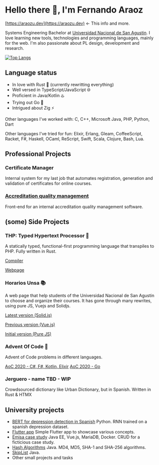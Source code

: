 # Hello there 👋, I'm Fernando Araoz

[https://araozu.dev](https://araozu.dev) <- This info and more.

Systems Engineering Bachelor at [Universidad Nacional de San Agustin](https://www.unsa.edu.pe/en/).
I love learning new tools, technologies and programming languages, mainly for the web. I'm also passionate about PL design, development and research.

[![Top Langs](https://github-readme-stats.vercel.app/api/top-langs/?username=Araozu&exclude_repo=FinalIDSE&hide=javascript,c%23)](https://github.com/anuraghazra/github-readme-stats)

## Language status

- In love with Rust 🦀 (currently rewritting everything)
- Well versed in TypeScript/JavaScript 🌐
- Proficient in Java/Kotlin ♨️
- Trying out Go 📨
- Intrigued about Zig ⚡

Other languages I've worked with: C, C++, Microsoft Java, PHP, Python, Dart

Other languages I've tried for fun: Elixir, Erlang, Gleam, CoffeeScript, Racket,
F#, Haskell, OCaml, ReScript, Swift, Scala, Clojure, Bash, Lua.


## Professional Projects

### Certificate Manager

Internal system for my last job that automates registration, generation and validation of
certificates for online courses.

### [Accreditation quality management](https://github.com/Araozu/fac-psicologia-mirror)

Front-end for an internal accreditation quality management software.


## (some) Side Projects

### THP: Typed Hypertext Processor 🧠

A statically typed, functional-first programming language that transpiles to PHP.
Fully written in Rust.

[Compiler](https://github.com/Araozu/thp-lang)

[Webpage](https://thp.araozu.dev)


### Horarios Unsa 📚

A web page that help students of the Universidad Nacional de San Agustin to choose and organize
their courses. It has gone through many rewrites, using pure JS, Vuejs and Solidjs.

[Latest version (Solid.js)](https://horarios-v3.araozu.dev)

[Previous version (Vue.js)](https://horarios-v2.araozu.dev)

[Initial version (Pure JS)](https://horarios-v1.araozu.dev)


### Advent Of Code 🎯

Advent of Code problems in different languages.

[AoC 2020 - C#, F#, Kotlin, Elixir](https://github.com/Araozu/AdventOfCode2020)
[AoC 2020 - Go](https://git.araozu.dev/fernando/advent-20)


### Jerguero - name TBD - WIP

Crowdsourced dictionary like Urban Dictionary, but in Spanish. Written in Rust & HTMX


## University projects

- [BERT for depression detection in Spanish](https://github.com/Araozu/tesis-pipeline) Python. RNN trained on a spanish depression dataset.
- [Flutter app](https://github.com/Araozu/ProyectoPE) Simple Flutter app to showcase various concepts.
- [Emisa case study](https://github.com/Araozu/emisa) Java EE, Vue.js, MariaDB, Docker. CRUD for a ficticious case study.
- [Hash Algorithms](https://github.com/Araozu/HashAlgorithms) Java. MD4, MD5, SHA-1 and SHA-256 algorithms.
- [SkipList](https://github.com/Araozu/SkipList) Java.
- Other small projects and tasks

